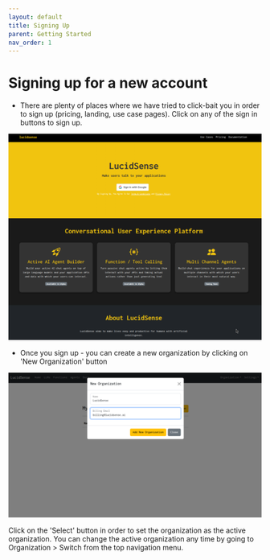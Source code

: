 ```yaml
---
layout: default
title: Signing Up
parent: Getting Started
nav_order: 1
---
```


# Signing up for a new account

- There are plenty of places where we have tried to click-bait you in order to sign up (pricing, landing, use case pages). Click on any of the sign in buttons to sign up.

![Sign Up Button](/assets/images/signup.png)

- Once you sign up - you can create a new organization by clicking on 'New Organization' button

![Create New Organization](/assets/images/create-organization.png)

Click on the 'Select' button in order to set the organization as the active organization. You can change the active organization any time by going to Organization > Switch from the top navigation menu.

